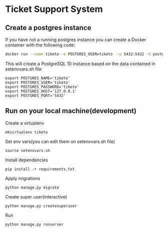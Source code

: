 # Ticket Support System

## Create a postgres instance
If you have not a running postgres instance you can create a Docker container with the following code:

```bash
docker run --name tiketo -e POSTGRES_USER=tiketo  -p 5432:5432 -d postgres:10
```

This will create a PostgreSQL 10 instance based on the data contained in setenvvars.sh file
``` shell
export POSTGRES_NAME='tiketo'
export POSTGRES_USER='tiketo'
export POSTGRES_PASSWORD='tiketo'
export POSTGRES_HOST='127.0.0.1'
export POSTGRES_PORT='5432'
```

## Run on your local machine(development)
Create a virtualenv
``` shell
mkvirtualenv tiketo
```

Set env vars(you can edit them on setenvvars.sh file)
``` shell
source setenvvars.sh
```

Install dependencies
``` shell
pip install -r requirements.txt
```

Apply migrations
``` shell
python manage.py migrate
```

Create super user(interactive)
``` shell
python manage.py createsuperuser
```

Run
``` shell
python manage.py runserver
```
